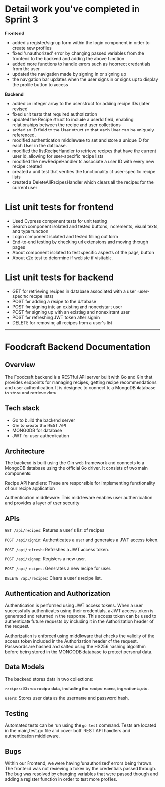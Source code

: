 
# Detail work you've completed in Sprint 3
**Frontend**
- added a register/signup form within the login component in order to create new profiles
- fixed 'unauthorized' error by changing passed variables from the frontend to the backend and adding the above function
- added more functions to handle errors such as incorrect credentials from the user
- updated the navigation made by signing in or signing up
- the navigation bar updates when the user signs in or signs up to display the profile button to access

**Backend**
- added an integer array to the user struct for adding recipe IDs (later revised)
- fixed unit tests that required authorization
- updated the Recipe struct to include a userId field, enabling relationships between the recipe and user collections
- added an ID field to the User struct so that each User can be uniquely referenced.
- modified authentication middleware to set and store a unique ID for each User in the database.
- modified the listRecipeHandler to retrieve recipes that have the current user id, allowing for user-specific recipe lists
- modified the newRecipeHandler to associate a user ID with every new recipe created
- created a unit test that verifies the functionality of user-specific recipe lists
- created a DeleteAllRecipesHandler which clears all the recipes for the current user
# List unit tests for frontend
- Used Cypress component tests for unit testing
- Search component isolated and tested buttons, increments, visual texts, and type function
- Login component isolated and tested filling out form
- End-to-end testing by checking url extensions and moving through pages
- About component isolated to test specific aspects of the page, button
- About e2e test to determine if webiste if visitable.

# List unit tests for backend
- GET for retrieving recipes in database associated with a user (user-specific recipe lists)
- POST for adding a recipe to the database
- POST for signing into an existing and nonexistant user
- POST for signing up with an existing and nonexistant user
- POST for refreshing JWT token after signin
- DELETE for removing all recipes from a user's list

------------

# Foodcraft Backend Documentation
## Overview
The Foodcraft backend is a RESTful API server built with Go and Gin that provides endpoints for managing recipes, getting recipe recommendations and user authentication. It is designed to connect to a MongoDB database to store and retrieve data.
## Tech stack
- Go to build the backend server
- Gin to create the REST API
- MONGODB for database
- JWT for user authentication

## Architecture
The backend is built using the Gin web framework and connects to a MongoDB database using the official Go driver. It consists of two main components:

Recipe API handlers: These are responsible for implementing functionality of our recipe application 

Authentication middleware: This middleware enables user authentication and provides a layer of user security
## APIs
`GET /api/recipes`: Returns a user's list of recipes

`POST /api/signin`: Authenticates a user and generates a JWT access token.

`POST /api/refresh`: Refreshes a JWT access token.

`POST /api/signup`: Registers a new user.

`POST /api/recipes`: Generates a new recipe for user.

`DELETE /api/recipes`: Clears a user's recipe list.

## Authentication and Authorization
Authentication is performed using JWT access tokens. When a user successfully authenticates using their credentials, a JWT access token is generated and returned in the response. This access token can be used to authenticate future requests by including it in the Authorization header of the request.

Authorization is enforced using middleware that checks the validity of the access token included in the Authorization header of the request. 
Passwords are hashed and salted using the HS256 hashing algorithm before being stored in the MONGODB database to protect personal data.
## Data Models
The backend stores data in two collections:

`recipes`: Stores recipe data, including the recipe name, ingredients,etc.

`users`: Stores user data as the username and password hash.
## Testing
Automated tests can be run using the `go test` command. Tests are located in the main_test.go file and cover both REST API handlers and authentication middleware.
## Bugs
Within our Frontend, we were having 'unauthorized' errors being thrown. The frontend was not recieving a token by the credentials passed through. The bug was resolved by changing variables that were passed through and adding a register function in order to test more profiles. 
